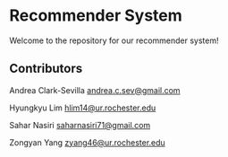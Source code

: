 # Recommender System

Welcome to the repository for our recommender system!

## Contributors

Andrea Clark-Sevilla
andrea.c.sev@gmail.com

Hyungkyu Lim
hlim14@ur.rochester.edu

Sahar Nasiri
saharnasiri71@gmail.com

Zongyan Yang
zyang46@ur.rochester.edu
